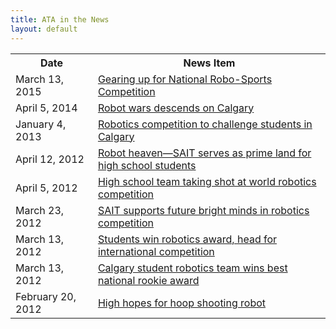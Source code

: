 ```yaml
---
title: ATA in the News 
layout: default
---
```



<table class="table table-condensed">
    <tbody>
        <tr>
            <th>Date</th>
            <th>News Item</th>
        </tr>
        <tr>
            <td><a>March 13, 2015</a></td>
            <td><a href="http://www.sait.ca/about-sait/news/sait-stories-the-stories-behind-sait-polytechnic/sait-stories/2015-3-13-the-people-first-robotics.php">Gearing up for National Robo-Sports Competition</a></td>
        </tr>
        <tr>
            <td><a>April 5, 2014</a></td>
            <td><a href="http://globalnews.ca/video/1253124/robot-wars-descends-on-calgary">Robot wars descends on Calgary</a></td>
        </tr>
        <tr>
            <td><a>January 4, 2013</a></td>
            <td><a href="http://metronews.ca/news/calgary/496528/robotics-compeition-to-challenge-students-in-calgary/">Robotics competition to challenge students in Calgary</a></td>
        </tr>
        <tr>
            <td><a>April 12, 2012</a></td>
            <td><a href="http://www.theweal.com/2012/04/12/robot-heaven-sait-serves-as-prime-land-for-high-school-students/">Robot heaven—SAIT serves as prime land for high school students</a></td>
        </tr>
        <tr>
            <td><a>April 5, 2012</a></td>
            <td><a href="http://www2.canada.com/calgaryherald/news/city/story.html?id=78a7b746-8b94-40d4-b9fc-7208fac1d449">High school team taking shot at world robotics competition</a></td>
        </tr>
        <tr>
            <td><a>March 23, 2012</a></td>
            <td><a href="http://www.sait.ca/about-sait/news/news/2012-3-23-sait-supports-future-bright-minds-in-robotics-competition.php">SAIT supports future bright minds in robotics competition</a></td>
        </tr>
        <tr>
            <td><a>March 13, 2012</a></td>
            <td><a href="http://www.cbc.ca/player/News/Technology+and+Science/ID/2209801698/?page=21&sort=MostPopular">Students win robotics award, head for international competition</a></td>
        </tr>
        <tr>
            <td><a>March 13, 2012</a></td>
            <td><a href="http://www.cbc.ca/news/canada/calgary/story/2012/03/13/calgary-tech-robots-tournament-students.html">Calgary student robotics team wins best national rookie award</a></td>
        </tr>
        <tr>
            <td><a>February 20, 2012</a></td>
            <td><a href="http://calgary.ctvnews.ca/high-hopes-for-hoop-shooting-robot-1.771049">High hopes for hoop shooting robot</a></td>
        </tr>
    </tbody>
</table>